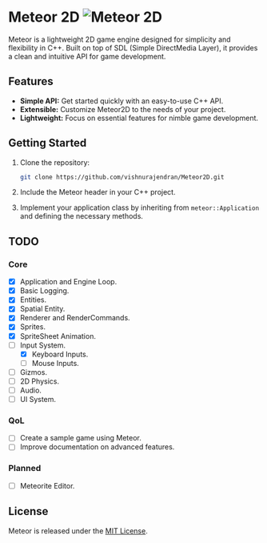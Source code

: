 
# Meteor 2D ![Meteor 2D](https://imgbkt-rgon.s3.ap-south-1.amazonaws.com/meteor64.png)  

Meteor is a lightweight 2D game engine designed for simplicity and flexibility in C++. Built on top of SDL (Simple DirectMedia Layer), it provides a clean and intuitive API for game development.

## Features

- **Simple API:** Get started quickly with an easy-to-use C++ API.
- **Extensible:** Customize Meteor2D to the needs of your project.
- **Lightweight:** Focus on essential features for nimble game development.

## Getting Started

1. Clone the repository:

    ```bash
    git clone https://github.com/vishnurajendran/Meteor2D.git
    ```

2. Include the Meteor header in your C++ project.

3. Implement your application class by inheriting from `meteor::Application` and defining the necessary methods.

## TODO
### Core 
- [x] Application and Engine Loop.
- [x] Basic Logging.
- [x] Entities.
- [x] Spatial Entity.
- [x] Renderer and RenderCommands.
- [x] Sprites.
- [x] SpriteSheet Animation.
- [ ] Input System.
    - [x] Keyboard Inputs.
    - [ ] Mouse Inputs. 
- [ ] Gizmos.
- [ ] 2D Physics.
- [ ] Audio.
- [ ] UI System.

### QoL 
- [ ] Create a sample game using Meteor.
- [ ] Improve documentation on advanced features.

### Planned 
- [ ] Meteorite Editor.

## License

Meteor is released under the [MIT License](LICENSE).
